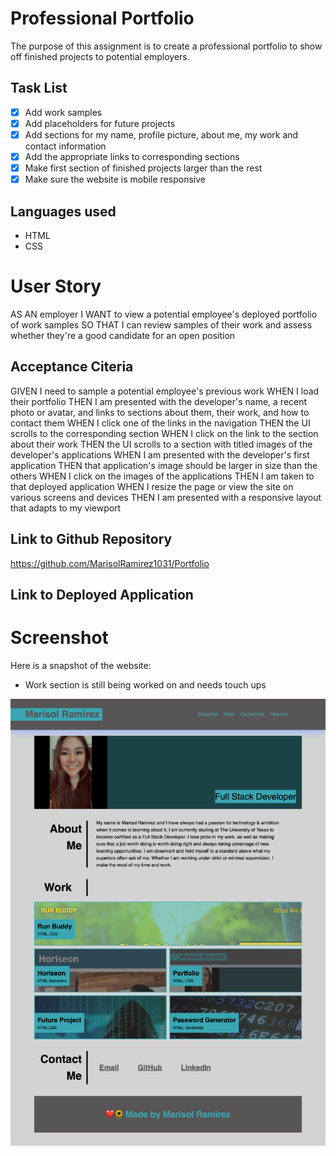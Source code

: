 # Professional Portfolio
 
 The purpose of this assignment is to create a professional portfolio to show off finished projects to potential employers.

 ## Task List

- [x] Add work samples
- [x] Add placeholders for future projects
- [x] Add sections for my name, profile picture, about me, my work and contact information
- [x] Add the appropriate links to corresponding sections
- [x] Make first section of finished projects larger than the rest
- [x] Make sure the website is mobile responsive

## Languages used

* HTML
* CSS

# User Story 

AS AN employer
I WANT to view a potential employee's deployed portfolio of work samples
SO THAT I can review samples of their work and assess whether they're a good candidate for an open position

## Acceptance Citeria

GIVEN I need to sample a potential employee's previous work
WHEN I load their portfolio
THEN I am presented with the developer's name, a recent photo or avatar, and links to sections about them, their work, and how to contact them
WHEN I click one of the links in the navigation
THEN the UI scrolls to the corresponding section
WHEN I click on the link to the section about their work
THEN the UI scrolls to a section with titled images of the developer's applications
WHEN I am presented with the developer's first application
THEN that application's image should be larger in size than the others
WHEN I click on the images of the applications
THEN I am taken to that deployed application
WHEN I resize the page or view the site on various screens and devices
THEN I am presented with a responsive layout that adapts to my viewport

## Link to Github Repository
https://github.com/MarisolRamirez1031/Portfolio

## Link to Deployed Application


# Screenshot

Here is a snapshot of the website:
* Work section is still being worked on and needs touch ups 

![alt="site"](./assets/images/portfolio.jpg)
